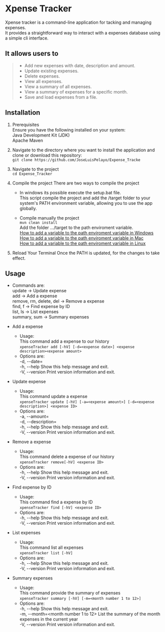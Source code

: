 # Xpense Tracker
Xpense tracker is a command-line application for tacking and managing expenses.  
It provides a straightforward way to interact with a expenses database using a simple cli interface.
  
## It allows users to
> - Add new expenses with date, description and amount.  
> - Update existing expenses.
> - Delete expenses.  
> - View all expenses.
> - View a summary of all expenses.
> - View a summary of expenses for a specific month.
> - Save and load expenses from a file.

## Installation
1. Prerequisites  
Ensure you have the following installed on your system:  
    Java Development Kit (JDK)  
    Apache Maven  

2. Navigate to the directory where you want to install the application and clone or download this repository:  
     `git clone https://github.com/JoseLuisPelayo/Expense_Tracke`
   
3. Navigate to the project  
     `cd Expense_Tracker`
   
4. Compile the project
    There are two ways to compile the project
    - In windows its possible execute the setup.bat file.  
        This script compile the project and add the /target folder to your system's PATH environment variable, allowing you to use the app globally.

    - Compile manually the project  
      `mvn clean install`  
       Add the folder .../target to the path enviroment variable.  
             [How to add a variable to the path enviroment variable in Windows](https://learn.microsoft.com/en-us/previous-versions/office/developer/sharepoint-2010/ee537574(v=office.14))  
             [How to add a variable to the path enviroment variable in Mac](https://medium.com/@B-Treftz/macos-adding-a-directory-to-your-path-fe7f19edd2f7)  
             [How to add a variable to the path enviroment variable in Linux](https://www.redswitches.com/blog/path-variable-in-linux/#:~:text=variable%20in%20Ubuntu%3F-,To%20permanently%20add%20a%20directory%20to%20the%20PATH%20variable%20in,Save%20the%20file%20and%20exit.)

5. Reload Your Terminal
     Once the PATH is updated, for the changes to take effect.
      
## Usage
- Commands are:  
    update                   -> Update expense  
    add                      -> Add a expense  
    remove, rm, delete, del  -> Remove a expense  
    find, f                  -> Find expense by ID  
    list, ls                 -> List expenses  
    summary, sum             -> Summary expenses  

- Add a expense
  - Usage:  
   This command add a expense to our history  
    `xpenseTracker add [-hV] [-d=<expense date>] <expense description><expense amount>`  
  - Options are:  
    -d, --date=<expense date>  
       -h, --help         Show this help message and exit.  
    -V, --version      Print version information and exit.  

- Update expense  
  - Usage:  
    This command update a expense  
      `xpenseTracker update [-hV] [-a=<expense amount>] [-d=<expense description>] <expense ID>`  
  - Options are:  
  -a, --amount=<expense amount>  
  -d, --description=<expense description>  
  -h, --help         Show this help message and exit.  
  -V, --version      Print version information and exit.  

- Remove a expense  
  - Usage:  
  This command delete a expense of our history    
   `xpenseTracker remove[-hV] <expense ID>`    
  - Options are:  
  -h, --help         Show this help message and exit.    
  -V, --version      Print version information and exit.

- Find expense by ID  
  - Usage:  
This command find a expense by ID  
`xpenseTracker find [-hV] <expense ID>`  
  - Options are:  
  -h, --help         Show this help message and exit.  
  -V, --version      Print version information and exit.  

- List expenses  
  - Usage:  
This command list all expenses  
`xpenseTracker list [-hV]`  
  - Options are:  
  -h, --help      Show this help message and exit.  
  -V, --version   Print version information and exit.  

- Summary expenses  
  - Usage:  
This command provide the summary of  expenses    
 `xpenseTracker summary [-hV] [-m=<month number 1 to 12>]`  
  - Options are:  
  -h, --help      Show this help message and exit.  
  -m, --month=<month number 1 to 12>  List the summary of the month expenses in the current year  
  -V, --version   Print version information and exit.  

